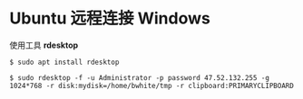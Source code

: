# Ubuntu 远程连接 Windows

使用工具 **rdesktop**

```
$ sudo apt install rdesktop

$ sudo rdesktop -f -u Administrator -p password 47.52.132.255 -g 1024*768 -r disk:mydisk=/home/bwhite/tmp -r clipboard:PRIMARYCLIPBOARD
```



